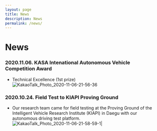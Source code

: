 ```yaml
---
layout: page
title: News
description: News
permalink: /news/
---
```


# News

### 2020.11.06. KASA Intenational Autonomous Vehicle Competition Award
  - Technical Excellence (1st prize)
  ![KakaoTalk_Photo_2020-11-06-21-56-36](https://user-images.githubusercontent.com/25432456/98368656-0e6ca700-207b-11eb-9d5b-70cac55bc2c0.jpeg)


### 2020.10.24. Field Test to KIAPI Proving Ground
- Our research team came for field testing at the Proving Ground of the Intelligent Vehicle Research Institute (KIAPI) in Daegu with our autonomous driving test platform.
   ![KakaoTalk_Photo_2020-11-06-21-58-59-1](https://user-images.githubusercontent.com/25432456/98368873-60adc800-207b-11eb-9041-0c1a53e31a61.jpeg)|

